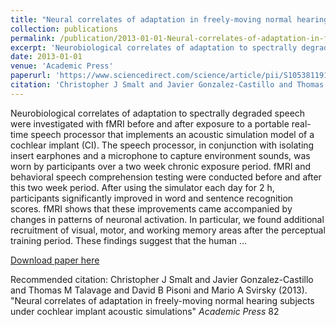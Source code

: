 ```yaml
---
title: "Neural correlates of adaptation in freely-moving normal hearing subjects under cochlear implant acoustic simulations"
collection: publications
permalink: /publication/2013-01-01-Neural-correlates-of-adaptation-in-freely-moving-normal-hearing-subjects-un
excerpt: 'Neurobiological correlates of adaptation to spectrally degraded speech were investigated with fMRI before and after exposure to a portable real-time speech processor that implements an acoustic simulation model of a cochlear implant (CI). The speech processor, in conjunction with isolating insert earphones and a microphone to capture environment sounds, was worn by participants over a two week chronic exposure period. fMRI and behavioral speech comprehension testing were conducted before and after this two week period. After using the simulator each day for 2 h, participants significantly improved in word and sentence recognition scores. fMRI shows that these improvements came accompanied by changes in patterns of neuronal activation. In particular, we found additional recruitment of visual, motor, and working memory areas after the perceptual training period. These findings suggest that the human …'
date: 2013-01-01
venue: 'Academic Press'
paperurl: 'https://www.sciencedirect.com/science/article/pii/S1053811913006368'
citation: 'Christopher J Smalt and Javier Gonzalez-Castillo and Thomas M Talavage and David B Pisoni and Mario A Svirsky (2013). &quot;Neural correlates of adaptation in freely-moving normal hearing subjects under cochlear implant acoustic simulations&quot; <i>Academic Press</i> 82'
---
```

Neurobiological correlates of adaptation to spectrally degraded speech were investigated with fMRI before and after exposure to a portable real-time speech processor that implements an acoustic simulation model of a cochlear implant (CI). The speech processor, in conjunction with isolating insert earphones and a microphone to capture environment sounds, was worn by participants over a two week chronic exposure period. fMRI and behavioral speech comprehension testing were conducted before and after this two week period. After using the simulator each day for 2 h, participants significantly improved in word and sentence recognition scores. fMRI shows that these improvements came accompanied by changes in patterns of neuronal activation. In particular, we found additional recruitment of visual, motor, and working memory areas after the perceptual training period. These findings suggest that the human …

[Download paper here](https://www.sciencedirect.com/science/article/pii/S1053811913006368)

Recommended citation: Christopher J Smalt and Javier Gonzalez-Castillo and Thomas M Talavage and David B Pisoni and Mario A Svirsky (2013). "Neural correlates of adaptation in freely-moving normal hearing subjects under cochlear implant acoustic simulations" <i>Academic Press</i> 82